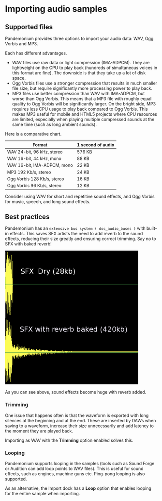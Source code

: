 

# Importing audio samples

## Supported files

Pandemonium provides three options to import your audio data: WAV, Ogg Vorbis
and MP3.

Each has different advantages.

* WAV files use raw data or light compression (IMA-ADPCM). They are lightweight
  on the CPU to play back (hundreds of simultaneous voices in this format are
  fine). The downside is that they take up a lot of disk space.
* Ogg Vorbis files use a stronger compression that results in much
  smaller file size, but require significantly more processing power to
  play back.
* MP3 files use better compression than WAV with IMA-ADPCM, but worse than
  Ogg Vorbis. This means that a MP3 file with roughly equal quality to
  Ogg Vorbis will be significantly larger. On the bright side, MP3 requires
  less CPU usage to play back compared to Ogg Vorbis. This makes MP3 useful
  for mobile and HTML5 projects where CPU resources are limited, especially
  when playing multiple compressed sounds at the same time (such as long
  ambient sounds).

Here is a comparative chart.


| Format                      | 1 second of audio |
|-----------------------------|-------------------|
| WAV 24-bit, 96 kHz, stereo  | 576 KB            |
| WAV 16-bit, 44 kHz, mono    | 88 KB             |
| WAV 16-bit, IMA-ADPCM, mono | 22 KB             |
| MP3 192 Kb/s, stereo        | 24 KB             |
| Ogg Vorbis 128 Kb/s, stereo | 16 KB             |
| Ogg Vorbis 96 Kb/s, stereo  | 12 KB             |


Consider using WAV for short and repetitive sound effects, and Ogg Vorbis
for music, speech, and long sound effects.

## Best practices

Pandemonium has an `extensive bus system ( doc_audio_buses )` with built-in effects.
This saves SFX artists the need to add reverb to the sound effects,
reducing their size greatly and ensuring correct trimming. Say no to SFX
with baked reverb!

![](img/reverb.png)

As you can see above, sound effects become huge with reverb added.

### Trimming

One issue that happens often is that the waveform is exported with long
silences at the beginning and at the end. These are inserted by
DAWs when saving to a waveform, increase their size unnecessarily and
add latency to the moment they are played back.

Importing as WAV with the **Trimming** option enabled solves
this.

### Looping

Pandemonium supports looping in the samples (tools such as Sound Forge or
Audition can add loop points to WAV files). This is useful for sound
effects, such as engines, machine guns etc. Ping-pong looping is also
supported.

As an alternative, the Import dock has a **Loop** option that enables
looping for the entire sample when importing.
